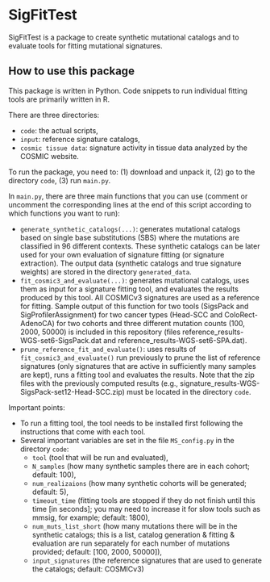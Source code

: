 # SigFitTest
SigFitTest is a package to create synthetic mutational catalogs and to evaluate tools for fitting mutational signatures.


## How to use this package
This package is written in Python. Code snippets to run individual fitting tools are primarily written in R.

There are three directories:
* `code`: the actual scripts,
* `input`: reference signature catalogs,
* `cosmic tissue data`: signature activity in tissue data analyzed by the COSMIC website.

To run the package, you need to: (1) download and unpack it, (2) go to the directory `code`, (3) run `main.py`.

In `main.py`, there are three main functions that you can use (comment or uncomment the corresponding lines at the end of this script according to which functions you want to run):
* `generate_synthetic_catalogs(...)`: generates mutational catalogs based on single base substitutions (SBS) where the mutations are classified in 96 different contexts. These synthetic catalogs can be later used for your own evaluation of signature fitting (or signature extraction). The output data (synthetic catalogs and true signature weights) are stored in the directory `generated_data`.
* `fit_cosmic3_and_evaluate(...)`: generates mutational catalogs, uses them as input for a signature fitting tool, and evaluates the results produced by this tool. All COSMICv3 signatures are used as a reference for fitting. Sample output of this function for two tools (SigsPack and SigProfilerAssignment) for two cancer types (Head-SCC and ColoRect-AdenoCA) for two cohorts and three different mutation counts (100, 2000, 50000) is included in this repository (files reference_results-WGS-set6-SigsPack.dat and reference_results-WGS-set6-SPA.dat).
* `prune_reference_fit_and_evaluate()`: uses results of `fit_cosmic3_and_evaluate()` run previously to prune the list of reference signatures (only signatures that are active in sufficiently many samples are kept), runs a fitting tool and evaluates the results. Note that the zip files with the previously computed results (e.g., signature_results-WGS-SigsPack-set12-Head-SCC.zip) must be located in the directory `code`.

Important points:
* To run a fitting tool, the tool needs to be installed first following the instructions that come with each tool.
* Several important variables are set in the file `MS_config.py` in the directory `code`:
  * `tool` (tool that will be run and evaluated),
  * `N_samples` (how many synthetic samples there are in each cohort; default: 100),
  * `num_realizaions` (how many synthetic cohorts will be generated; default: 5),
  * `timeout_time` (fitting tools are stopped if they do not finish until this time [in seconds]; you may need to increase it for slow tools such as mmsig, for example; default: 1800),
  * `num_muts_list_short` (how many mutations there will be in the synthetic catalogs; this is a list, catalog generation & fitting & evaluation are run separately for each number of mutations provided; default: [100, 2000, 50000]),
  * `input_signatures` (the reference signatures that are used to generate the catalogs; default: COSMICv3)
